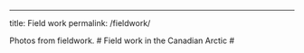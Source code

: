 ---
title: Field work
permalink: /fieldwork/
<!-- header:
#  image: /assets/images/Banner.png
#---

--!>
Photos from fieldwork.

# Field work in the Canadian Arctic

#<!-- <img src="/assets/images/2019_21.JPG" width="450"> <img src="/assets/images/June3.jpg" width="450">
![Camp site image](../images/2019_21.JPG)
# <img src="/assets/images/June2.jpg" width="1000">


### LeConte Glacier, Alaska (August 2022)

# 2-week cruise on the RV Steadfast within an Alaskan fjord to measure the ice-ocean boundary layer near both marine-terminating glaciers and icebergs as well as develop new instrumentation for future cruises.

# ![](/assets/images/Aug1.png)  --!>


